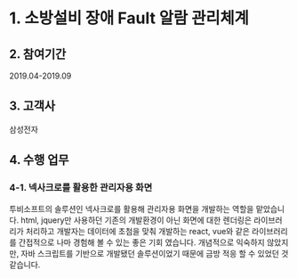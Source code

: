 # 1. 소방설비 장애 Fault 알람 관리체계

## 2. 참여기간
2019.04-2019.09

## 3. 고객사
삼성전자

## 4. 수행 업무
### 4-1. 넥사크로를 활용한 관리자용 화면 
투비소프트의 솔루션인 넥사크로를 활용해 관리자용 화면을 개발하는 역할을 맡았습니다.
html, jquery만 사용하던 기존의 개발환경이 아닌 화면에 대한 렌더링은 라이브러리가 처리하고 개발자는 데이터에 초첨을 맞춰 개발하는 react, vue와 같은 라이브러리를 간접적으로 나마 경험해 볼 수 있는 좋은 기회 였습니다.
개념적으로 익숙하지 않았지만, 자바 스크립트를 기반으로 개발됐던 솔루션이었기 때문에 금방 적응 할 수 있었던 것 같습니다.


